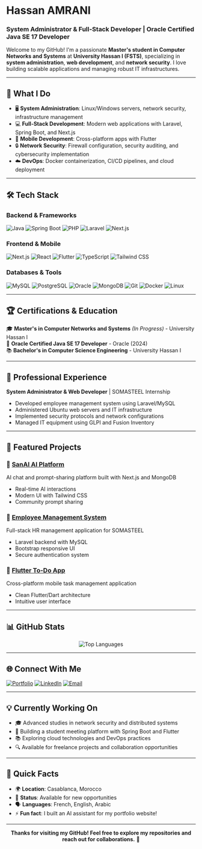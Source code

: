 # Hassan AMRANI
### System Administrator & Full-Stack Developer | Oracle Certified Java SE 17 Developer

Welcome to my GitHub! I'm a passionate **Master's student in Computer Networks and Systems** at **University Hassan I (FSTS)**, specializing in **system administration**, **web development**, and **network security**. I love building scalable applications and managing robust IT infrastructures.

---

## 🚀 What I Do

- 🖥️ **System Administration**: Linux/Windows servers, network security, infrastructure management
- 💻 **Full-Stack Development**: Modern web applications with Laravel, Spring Boot, and Next.js
- 📱 **Mobile Development**: Cross-platform apps with Flutter
- 🔒 **Network Security**: Firewall configuration, security auditing, and cybersecurity implementation
- ☁️ **DevOps**: Docker containerization, CI/CD pipelines, and cloud deployment

---

## 🛠️ Tech Stack

### **Backend & Frameworks**
![Java](https://img.shields.io/badge/Java-ED8B00?style=flat&logo=openjdk&logoColor=white)
![Spring Boot](https://img.shields.io/badge/Spring_Boot-6DB33F?style=flat&logo=spring-boot&logoColor=white)
![PHP](https://img.shields.io/badge/PHP-777BB4?style=flat&logo=php&logoColor=white)
![Laravel](https://img.shields.io/badge/Laravel-FF2D20?style=flat&logo=laravel&logoColor=white)
![Next.js](https://img.shields.io/badge/Next.js-000000?style=flat&logo=nextdotjs&logoColor=white)

### **Frontend & Mobile**
![Next.js](https://img.shields.io/badge/Next.js-000000?style=flat&logo=nextdotjs&logoColor=white)
![React](https://img.shields.io/badge/React-20232A?style=flat&logo=react&logoColor=61DAFB)
![Flutter](https://img.shields.io/badge/Flutter-02569B?style=flat&logo=flutter&logoColor=white)
![TypeScript](https://img.shields.io/badge/TypeScript-007ACC?style=flat&logo=typescript&logoColor=white)
![Tailwind CSS](https://img.shields.io/badge/Tailwind_CSS-38B2AC?style=flat&logo=tailwind-css&logoColor=white)

### **Databases & Tools**
![MySQL](https://img.shields.io/badge/MySQL-4479A1?style=flat&logo=mysql&logoColor=white)
![PostgreSQL](https://img.shields.io/badge/PostgreSQL-316192?style=flat&logo=postgresql&logoColor=white)
![Oracle](https://img.shields.io/badge/Oracle-F80000?style=flat&logo=oracle&logoColor=white)
![MongoDB](https://img.shields.io/badge/MongoDB-4EA94B?style=flat&logo=mongodb&logoColor=white)
![Git](https://img.shields.io/badge/Git-F05032?style=flat&logo=git&logoColor=white)
![Docker](https://img.shields.io/badge/Docker-2496ED?style=flat&logo=docker&logoColor=white)
![Linux](https://img.shields.io/badge/Linux-FCC624?style=flat&logo=linux&logoColor=black)

---

## 🏆 Certifications & Education

🎓 **Master's in Computer Networks and Systems** *(In Progress)* - University Hassan I  
🥇 **Oracle Certified Java SE 17 Developer** - Oracle (2024)  
📚 **Bachelor's in Computer Science Engineering** - University Hassan I

---

## 💼 Professional Experience

**System Administrator & Web Developer** | SOMASTEEL Internship  
- Developed employee management system using Laravel/MySQL
- Administered Ubuntu web servers and IT infrastructure
- Implemented security protocols and network configurations
- Managed IT equipment using GLPI and Fusion Inventory

---

## 🌟 Featured Projects

### 🤖 [SanAI AI Platform](https://sanai.amranihassan.site)
AI chat and prompt-sharing platform built with Next.js and MongoDB
- Real-time AI interactions
- Modern UI with Tailwind CSS
- Community prompt sharing

### 👥 [Employee Management System](https://app.somasteel.ma)
Full-stack HR management application for SOMASTEEL
- Laravel backend with MySQL
- Bootstrap responsive UI
- Secure authentication system

### 📱 [Flutter To-Do App](https://appetize.io/embed/b_rhh5ycth2pgzr7gjcmhnkjxi6i)
Cross-platform mobile task management application
- Clean Flutter/Dart architecture
- Intuitive user interface

---

## 📊 GitHub Stats

<div align="center">

![Top Languages](https://github-readme-stats.vercel.app/api/top-langs/?username=SAN-AMRANI&layout=compact&theme=tokyonight&hide=html,css&langs_count=8)

</div>

---

## 🌐 Connect With Me

[![Portfolio](https://img.shields.io/badge/Portfolio-000000?style=for-the-badge&logo=About.me&logoColor=white)](https://www.amranihassan.site)
[![LinkedIn](https://img.shields.io/badge/LinkedIn-0077B5?style=for-the-badge&logo=linkedin&logoColor=white)](https://www.linkedin.com/in/hassan-amrani-12843817a)
[![Email](https://img.shields.io/badge/Email-D14836?style=for-the-badge&logo=gmail&logoColor=white)](mailto:amranihassan.am@gmail.com)

---

## 💡 Currently Working On

- 🎓 Advanced studies in network security and distributed systems
- 🚀 Building a student meeting platform with Spring Boot and Flutter
- 📚 Exploring cloud technologies and DevOps practices
- 🔍 Available for freelance projects and collaboration opportunities

---

## 📍 Quick Facts

- 🌍 **Location**: Casablanca, Morocco
- 💼 **Status**: Available for new opportunities
- 🗣️ **Languages**: French, English, Arabic
- ⚡ **Fun fact**: I built an AI assistant for my portfolio website!

---

<div align="center">

**Thanks for visiting my GitHub! Feel free to explore my repositories and reach out for collaborations.** 🚀

</div>
